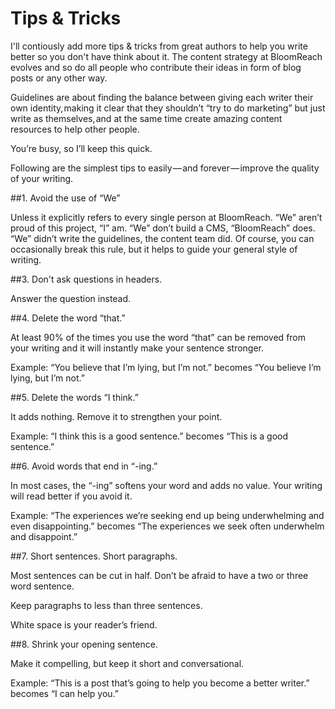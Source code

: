 # Tips & Tricks 

I'll contiously add more tips & tricks from great authors to help you write better so you don't have think about it. The content strategy at BloomReach evolves and so do all people who contribute their ideas in form of blog posts or any other way.

Guidelines are about finding the balance between giving each writer their own identity, making it clear that they shouldn’t “try to do marketing” but just write as themselves, and at the same time create amazing content resources to help other people.

You’re busy, so I’ll keep this quick.

Following are the simplest tips to easily — and forever — improve the quality of your writing.

##1. Avoid the use of “We” 

Unless it explicitly refers to every single person at BloomReach. “We” aren’t proud of this project, “I” am. “We” don’t build a CMS, “BloomReach” does. “We” didn’t write the guidelines, the content team did. Of course, you can occasionally break this rule, but it helps to guide your general style of writing.

##3. Don't ask questions in headers. 

Answer the question instead.

##4. Delete the word “that.”

At least 90% of the times you use the word “that” can be removed from your writing and it will instantly make your sentence stronger.

Example: “You believe that I’m lying, but I’m not.” becomes “You believe I’m lying, but I’m not.”

##5. Delete the words “I think.”

It adds nothing. Remove it to strengthen your point.

Example: “I think this is a good sentence.” becomes “This is a good sentence.”

##6. Avoid words that end in “-ing.”

In most cases, the “-ing” softens your word and adds no value. Your writing will read better if you avoid it.

Example: “The experiences we’re seeking end up being underwhelming and even disappointing.” becomes “The experiences we seek often underwhelm and disappoint.”

##7. Short sentences. Short paragraphs.

Most sentences can be cut in half. Don’t be afraid to have a two or three word sentence.

Keep paragraphs to less than three sentences.

White space is your reader’s friend.

##8. Shrink your opening sentence.

Make it compelling, but keep it short and conversational.

Example: “This is a post that’s going to help you become a better writer.” becomes “I can help you.”
